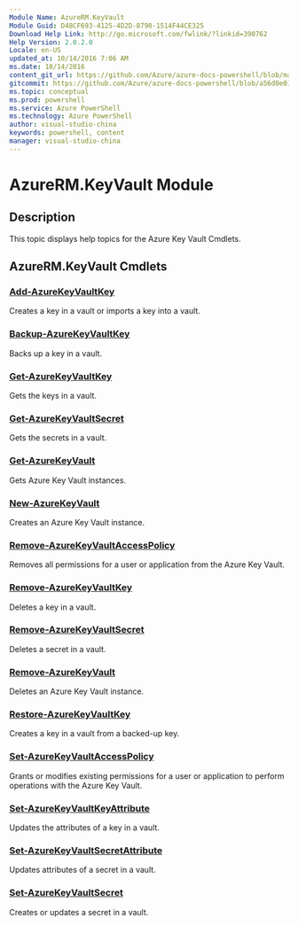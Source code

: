 ```yaml
---
Module Name: AzureRM.KeyVault
Module Guid: D48CF693-4125-4D2D-8790-1514F44CE325
Download Help Link: http://go.microsoft.com/fwlink/?linkid=390762
Help Version: 2.0.2.0
Locale: en-US
updated_at: 10/14/2016 7:06 AM
ms.date: 10/14/2016
content_git_url: https://github.com/Azure/azure-docs-powershell/blob/master/azureps-cmdlets-docs/ResourceManager/AzureRM.KeyVault/v0.9.8/CmdletMDs/AzureRM.KeyVault.md
gitcommit: https://github.com/Azure/azure-docs-powershell/blob/a56d0e01e65c2c33aa2af13dd29addc94ead6e88/azureps-cmdlets-docs/ResourceManager/AzureRM.KeyVault/v0.9.8/CmdletMDs/AzureRM.KeyVault.md
ms.topic: conceptual
ms.prod: powershell
ms.service: Azure PowerShell
ms.technology: Azure PowerShell
author: visual-studio-china
keywords: powershell, content
manager: visual-studio-china
---
```


# AzureRM.KeyVault Module
## Description
This topic displays help topics for the Azure Key Vault Cmdlets. 

## AzureRM.KeyVault Cmdlets
### [Add-AzureKeyVaultKey](Add-AzureKeyVaultKey.md)
Creates a key in a vault or imports a key into a vault.


### [Backup-AzureKeyVaultKey](Backup-AzureKeyVaultKey.md)
Backs up a key in a vault.


### [Get-AzureKeyVaultKey](Get-AzureKeyVaultKey.md)
Gets the keys in a vault.


### [Get-AzureKeyVaultSecret](Get-AzureKeyVaultSecret.md)
Gets the secrets in a vault.


### [Get-AzureKeyVault](Get-AzureKeyVault.md)
Gets Azure Key Vault instances.


### [New-AzureKeyVault](New-AzureKeyVault.md)
Creates an Azure Key Vault instance.


### [Remove-AzureKeyVaultAccessPolicy](Remove-AzureKeyVaultAccessPolicy.md)
Removes all permissions for a user or application from the Azure Key Vault.


### [Remove-AzureKeyVaultKey](Remove-AzureKeyVaultKey.md)
Deletes a key in a vault.


### [Remove-AzureKeyVaultSecret](Remove-AzureKeyVaultSecret.md)
Deletes a secret in a vault.


### [Remove-AzureKeyVault](Remove-AzureKeyVault.md)
Deletes an Azure Key Vault instance.


### [Restore-AzureKeyVaultKey](Restore-AzureKeyVaultKey.md)
Creates a key in a vault from a backed-up key.


### [Set-AzureKeyVaultAccessPolicy](Set-AzureKeyVaultAccessPolicy.md)
Grants or modifies existing permissions for a user or application to perform operations with the Azure Key Vault.


### [Set-AzureKeyVaultKeyAttribute](Set-AzureKeyVaultKeyAttribute.md)
Updates the attributes of a key in a vault.


### [Set-AzureKeyVaultSecretAttribute](Set-AzureKeyVaultSecretAttribute.md)
Updates attributes of a secret in a vault.


### [Set-AzureKeyVaultSecret](Set-AzureKeyVaultSecret.md)
Creates or updates a secret in a vault.



